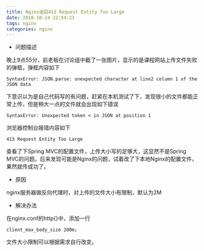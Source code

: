 ```yaml
---
title: Nginx返回413 Request Entity Too Large
date: 2018-10-14 22:54:23
tags: nginx
categories: nginx
---
```


* 问题描述

晚上9点55分，前老板在讨论组中截了一张图片，显示的是课程网站上传文件失败的弹框，弹框内容如下

```
SyntaxError: JSON.parse: unexpected character at line2 column 1 of the JSON data
```

下意识以为是自己代码写的有问题，赶紧在本机测试了下，发现很小的文件都能正常上传，但是稍大一点的文件就会出现如下错误

```
SyntaxError: Unexpected token < in JSON at position 1
```

浏览器控制台报错内容如下

```
413 Request Entity Too Large
```

查看了下Spring MVC的配置文件，上传大小写的足够大，这显然不是Spring MVC的问题。后来发现可能是Nginx的问题，试着改了下本地Nginx的配置文件，果然就传成功了。

* 原因

nginx服务器做反向代理时，对上传的文件大小有限制，默认为2M

* 解决办法

在nginx.conf的http{}中，添加一行

```shell
client_max_body_size 200m;
```

文件大小限制可以根据需求自行改变。
